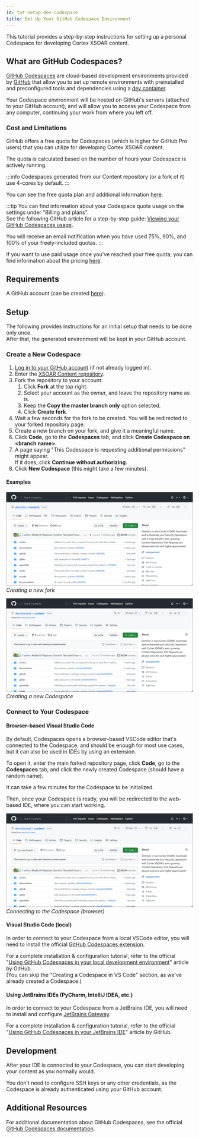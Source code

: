 ```yaml
---
id: tut-setup-dev-codespace
title: Set Up Your GitHub Codespace Environment
---
```


This tutorial provides a step-by-step instructions for setting up a personal Codespace for developing Cortex XSOAR content.

## What are GitHub Codespaces?
[GitHub Codespaces](https://github.com/features/Codespaces) are cloud-based development environments provided by [GitHub](https://github.com) that allow you to set up remote environments with preinstalled and preconfigured tools and dependencies 
using a [dev container](https://docs.github.com/en/Codespaces/setting-up-your-project-for-Codespaces/adding-a-dev-container-configuration/introduction-to-dev-containers).

Your Codespace environment will be hosted on GitHub's servers (attached to your GitHub account),
and will allow you to access your Codespace from any computer, continuing your work from where you left off.

### Cost and Limitations
GitHub offers a free quota for Codespaces (which is higher for GitHub Pro users) that you can utilize for developing Cortex XSOAR content.  

The quota is calculated based on the number of hours your Codespace is actively running.

:::info
Codespaces generated from our Content repository (or a fork of it) use 4-cores by default.
:::

You can see the free quota plan and additional information [here](https://docs.github.com/en/billing/managing-billing-for-github-Codespaces/about-billing-for-github-Codespaces#monthly-included-storage-and-core-hours-for-personal-accounts).  

:::tip
You can find information about your Codespace quota usage on the settings under "Billing and plans".  
See the following GitHub article for a step-by-step guide: [Viewing your GitHub Codespaces usage](https://docs.github.com/en/billing/managing-billing-for-github-Codespaces/viewing-your-github-Codespaces-usage).

You will receive an email notification when you have used 75%, 90%, and 100% of your freely-included quotas.
:::

If you want to use paid usage once you've reached your free quota, you can find information about the pricing [here](https://docs.github.com/en/billing/managing-billing-for-github-Codespaces/about-billing-for-github-Codespaces#pricing-for-paid-usage).

## Requirements
A GitHub account (can be created [here](https://github.com/signup)).

## Setup
The following provides instructions for an initial setup that needs to be done only once.  
After that, the generated environment will be kept in your GitHub account.

### Create a New Codespace
1. [Log in to your GitHub account](https://github.com/login) (if not already logged in).
2. Enter the [XSOAR Content repository](https://github.com/demisto/content).
3. Fork the repository to your account:
   1. Click **Fork** at the top right.
   2. Select your account as the owner, and leave the repository name as is.
   3. Keep the **Copy the master branch only** option selected.
   4. Click **Create fork**.
4. Wait a few seconds for the fork to be created. You will be redirected to your forked repository page.
5. Create a new branch on your fork, and give it a meaningful name.
6. Click **Code**, go to the **Codespaces** tab, and click **Create Codespace on \<branch name\>**.
7. A page saying "This Codespace is requesting additional permissions" might appear.  
    If it does, click **Continue without authorizing**.
8. Click **New Codespace** (this might take a few minutes).

#### Examples
![Creating a new fork](../doc_imgs/contributing/content-new-fork.gif)
*Creating a new fork*

![Creating a new Codespace](../doc_imgs/tutorials/tut-setup-dev-codespace/create-a-new-codespace.gif)
*Creating a new Codespace*


### Connect to Your Codespace
#### Browser-based Visual Studio Code
By default, Codespaces opens a browser-based VSCode editor that's connected to the Codespace, and should be enough for most use cases,
but it can also be used in IDEs by using an extension.

To open it, enter the main forked repository page, click **Code**, go to the **Codespaces** tab,
and click the newly created Codespace (should have a random name).

It can take a few minutes for the Codespace to be initialized.  

Then, once your Codespace is ready, you will be redirected to the web-based IDE, where you can start working.

![Connecting to the Codespace (browser)](../doc_imgs/tutorials/tut-setup-dev-codespace/open-codespace-in-browser.gif)
*Connecting to the Codespace (browser)*

#### Visual Studio Code (local)
In order to connect to your Codespace from a local VSCode editor, you will need to install the official [GitHub Codespaces extension](https://marketplace.visualstudio.com/items?itemName=GitHub.Codespaces).

For a complete installation & configuration tutorial, refer to the official "[Using GitHub Codespaces in your local development environment](https://docs.github.com/en/Codespaces/developing-in-Codespaces/using-github-Codespaces-in-visual-studio-code)" article by GitHub.  
(You can skip the "Creating a Codespace in VS Code" section, as we've already created a Codespace.)

#### Using JetBrains IDEs (PyCharm, IntelliJ IDEA, etc.)
In order to connect to your Codespace from a JetBrains IDE, you will need to install and configure [JetBrains Gateway](https://www.jetbrains.com/remote-development/gateway).

For a complete installation & configuration tutorial, refer to the official "[Using GitHub Codespaces in your JetBrains IDE](https://docs.github.com/en/Codespaces/developing-in-Codespaces/using-github-Codespaces-in-your-jetbrains-ide)" article by GitHub.

## Development
After your IDE is connected to your Codespace, you can start developing your content as you normally would.

You don't need to configure SSH keys or any other credentials, as the Codespace is already authenticated using your GitHub account.

## Additional Resources
For additional documentation about GitHub Codespaces, see the official [GitHub Codespaces documentation](https://docs.github.com/en/Codespaces).
